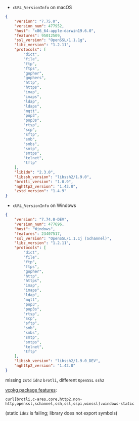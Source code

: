 * `cURL_VersionInfo` on macOS

```json
{
	"version": "7.75.0",
	"version_num": 477952,
	"host": "x86_64-apple-darwin19.6.0",
	"features": 95012509,
	"ssl_version": "OpenSSL/1.1.1g",
	"libz_version": "1.2.11",
	"protocols": [
		"dict",
		"file",
		"ftp",
		"ftps",
		"gopher",
		"gophers",
		"http",
		"https",
		"imap",
		"imaps",
		"ldap",
		"ldaps",
		"mqtt",
		"pop3",
		"pop3s",
		"rtsp",
		"scp",
		"sftp",
		"smb",
		"smbs",
		"smtp",
		"smtps",
		"telnet",
		"tftp"
	],
	"libidn": "2.3.0",
	"libssh_version": "libssh2/1.9.0",
	"brotli_version": "1.0.9",
	"nghttp2_version": "1.43.0",
	"zstd_version": "1.4.9"
}
```

* `cURL_VersionInfo` on Windows

```json
{
	"version": "7.74.0-DEV",
	"version_num": 477696,
	"host": "Windows",
	"features": 23407517,
	"ssl_version": "OpenSSL/1.1.1j (Schannel)",
	"libz_version": "1.2.11",
	"protocols": [
		"dict",
		"file",
		"ftp",
		"ftps",
		"gopher",
		"http",
		"https",
		"imap",
		"imaps",
		"ldap",
		"mqtt",
		"pop3",
		"pop3s",
		"rtsp",
		"scp",
		"sftp",
		"smb",
		"smbs",
		"smtp",
		"smtps",
		"telnet",
		"tftp"
	],
	"libssh_version": "libssh2/1.9.0_DEV",
	"nghttp2_version": "1.42.0"
}
```

missing `zstd` `idn2` `brotli`, different `OpenSSL` `ssh2`

[vcpkg package features](https://vcpkg.info/port/curl):

``curl[brotli,c-ares,core,http2,non-http,openssl,schannel,ssh,ssl,sspi,winssl]:windows-static``

(static `idn2` is failing; library does not export symbols)
